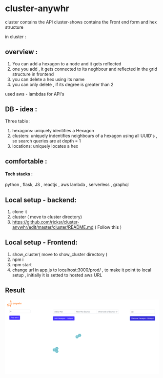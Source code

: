 # cluster-anywhr

cluster contains the API
cluster-shows contains the Front end form and hex structure

in cluster :
## overview :

1. You can add a hexagon to a node and it gets reflected
2. one you add , it gets connected to its neghbour and reflected in the grid structure in frontend
3. you can delete a hex using its name 
4. you can only delete , if its degree is greater than 2

used aws - lambdas for API's

## DB - idea :
Three table :

1. hexagons: uniquely identifies a Hexagon 
2. clusters: uniquely indentifies neighbours of a hexagon using all UUID's , so search queries are at depth =  1
3. locations: uniquely locates a hex 


## comfortable :

#### Tech stacks : 
python , flask, JS , reactjs , aws lambda , serverless , graphql

## Local setup - backend:
1. clone it
2. cluster (  move to cluster directory)
3. https://github.com/ricksr/cluster-anywhr/edit/master/cluster/README.md   ( Follow this )

## Local setup - Frontend:
1. show_cluster( move to show_cluster directory )
2. npm i
3. npm start
4. change url in app.js to localhost:3000/prod/ , to make it point to local setup , initially it is setted to hosted aws URL

## Result
<img src='https://github.com/ricksr/cluster-anywhr/blob/master/show_cluster/public/Screenshot%20from%202020-09-19%2012-58-56.png' />

